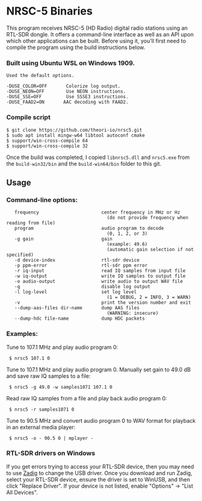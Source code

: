 # NRSC-5 Binaries

This program receives NRSC-5 (HD Radio) digital radio stations using an RTL-SDR dongle. It offers a command-line interface as well as an API upon which other applications can be built. Before using it, you'll first need to compile the program using the build instructions below.

### Built using Ubuntu WSL on Windows 1909. 
    Used the default options.
    
    -DUSE_COLOR=OFF       Colorize log output.
    -DUSE_NEON=OFF        Use NEON instructions.
    -DUSE_SSE=OFF         Use SSSE3 instructions.
    -DUSE_FAAD2=ON       AAC decoding with FAAD2.

### Compile script
    
    $ git clone https://github.com/theori-io/nrsc5.git
    $ sudo apt install mingw-w64 libtool autoconf cmake
    $ support/win-cross-compile 64
    $ support/win-cross-compile 32

Once the build was completed, I copied `libnrsc5.dll` and `nrsc5.exe` from the `build-win32/bin` and the `build-win64/bin` folder to this git.

## Usage

### Command-line options:

       frequency                       center frequency in MHz or Hz
                                         (do not provide frequency when reading from file)
       program                         audio program to decode
                                         (0, 1, 2, or 3)
       -g gain                         gain
                                         (example: 49.6)
                                         (automatic gain selection if not specified)
       -d device-index                 rtl-sdr device
       -p ppm-error                    rtl-sdr ppm error
       -r iq-input                     read IQ samples from input file
       -w iq-output                    write IQ samples to output file
       -o audio-output                 write audio to output WAV file
       -q                              disable log output
       -l log-level                    set log level
                                         (1 = DEBUG, 2 = INFO, 3 = WARN)
       -v                              print the version number and exit
       --dump-aas-files dir-name       dump AAS files
                                         (WARNING: insecure)
       --dump-hdc file-name            dump HDC packets

### Examples:

Tune to 107.1 MHz and play audio program 0:

     $ nrsc5 107.1 0

Tune to 107.1 MHz and play audio program 0. Manually set gain to 49.0 dB and save raw IQ samples to a file:

     $ nrsc5 -g 49.0 -w samples1071 107.1 0

Read raw IQ samples from a file and play back audio program 0:

     $ nrsc5 -r samples1071 0

Tune to 90.5 MHz and convert audio program 0 to WAV format for playback in an external media player:

     $ nrsc5 -o - 90.5 0 | mplayer -

### RTL-SDR drivers on Windows

If you get errors trying to access your RTL-SDR device, then you may need to use [Zadig](http://zadig.akeo.ie/) to change the USB driver. Once you download and run Zadig, select your RTL-SDR device, ensure the driver is set to WinUSB, and then click "Replace Driver". If your device is not listed, enable "Options" -> "List All Devices".
